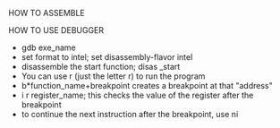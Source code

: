 HOW TO ASSEMBLE

HOW TO USE DEBUGGER

- gdb exe_name
- set format to intel; set disassembly-flavor intel
- disassemble the start function; disas _start
- You can use r (just the letter r) to run the program
- b*function_name+breakpoint creates a breakpoint at that "address"
- i r register_name; this checks the value of the register after the breakpoint
- to continue the next instruction after the breakpoint, use ni
